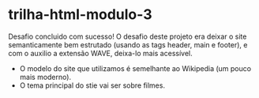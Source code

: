 # trilha-html-modulo-3
Desafio concluido com sucesso! O desafio deste projeto era deixar o site semanticamente bem estrutado (usando as tags header, main e footer), e com o auxilio a extensão WAVE, deixa-lo mais acessível. 
 - O modelo do site que utilizamos é semelhante ao Wikipedia (um pouco mais moderno).
 - O tema principal do stie vai ser sobre filmes.    
